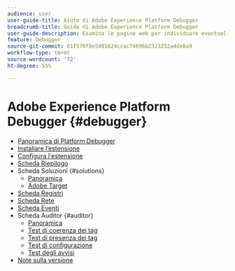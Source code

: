 ```yaml
---
audience: user
user-guide-title: Aiuto di Adobe Experience Platform Debugger
breadcrumb-title: Guida di Adobe Experience Platform Debugger
user-guide-description: Esamina le pagine web per individuare eventuali problemi relativi alle implementazioni di Experience Platform, utilizzando Adobe Experience Platform Debugger per Chrome e Firefox.
feature: Debugger
source-git-commit: 81f570f8e5401624ccac74696b2323252a4de0a9
workflow-type: tm+mt
source-wordcount: '72'
ht-degree: 55%

---
```



# Adobe Experience Platform Debugger {#debugger}

* [Panoramica di Platform Debugger](./home.md)
* [Installare l’estensione](./install-debugger.md)
* [Configura l&#39;estensione](./configure-debugger.md)
* [Scheda Riepilogo](./summary.md)
* Scheda Soluzioni {#solutions}
   * [Panoramica](./solutions/overview.md)
   * [Adobe Target](./solutions/target.md)
* [Scheda Registri](./logs.md)
* [Scheda Rete](./network.md)
* [Scheda Eventi](./events.md)
* Scheda Auditor {#auditor}
   * [Panoramica](./auditor/overview.md)
   * [Test di coerenza dei tag](./auditor/tag-consistency.md)
   * [Test di presenza dei tag](./auditor/tag-presence.md)
   * [Test di configurazione](./auditor/configuration.md)
   * [Test degli avvisi](./auditor/alerts.md)
* [Note sulla versione](./release-notes.md)
